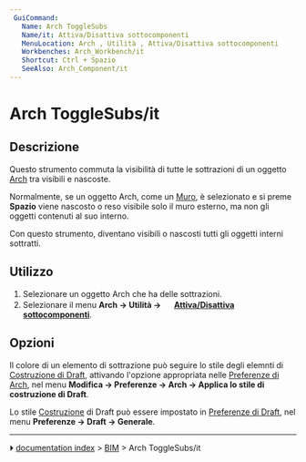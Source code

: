 ```yaml
---
 GuiCommand:
   Name: Arch ToggleSubs
‏‎   Name/it: Attiva/Disattiva sottocomponenti
   MenuLocation: Arch , Utilità , Attiva/Disattiva sottocomponenti
   Workbenches: Arch_Workbench/it
   Shortcut: Ctrl + Spazio
   SeeAlso: Arch_Component/it
---
```


# Arch ToggleSubs/it


</div>



## Descrizione


<div class="mw-translate-fuzzy">

Questo strumento commuta la visibilità di tutte le sottrazioni di un oggetto [Arch](Arch_Workbench/it.md) tra visibili e nascoste.


</div>


<div class="mw-translate-fuzzy">

Normalmente, se un oggetto Arch, come un [Muro](Arch_Wall/it.md), è selezionato e si preme **Spazio** viene nascosto o reso visibile solo il muro esterno, ma non gli oggetti contenuti al suo interno.


</div>

Con questo strumento, diventano visibili o nascosti tutti gli oggetti interni sottratti.



## Utilizzo


<div class="mw-translate-fuzzy">

1.  Selezionare un oggetto Arch che ha delle sottrazioni.
2.  Selezionare il menu **Arch → Utilità → <img src="images/Arch_ToggleSubs‏‎.svg" width=16px> [Attiva/Disattiva sottocomponenti](Arch_ToggleSubs‏‎/it‏‎.md)**.


</div>



## Opzioni

Il colore di un elemento di sottrazione può seguire lo stile degli elemnti di [Costruzione di Draft](Draft_ToggleConstructionMode/it.md), attivando l\'opzione appropriata nelle [Preferenze di Arch](Arch_Preferences/it.md), nel menu **Modifica → Preferenze → Arch → Applica lo stile di costruzione di Draft**.

Lo stile [Costruzione](Draft_ToggleConstructionMode/it.md) di Draft può essere impostato in [Preferenze di Draft](Draft_Preferences/it.md), nel menu **Preferenze → Draft → Generale**.


<div class="mw-translate-fuzzy">





</div>



---
⏵ [documentation index](../README.md) > [BIM](Category_BIM.md) > Arch ToggleSubs/it
